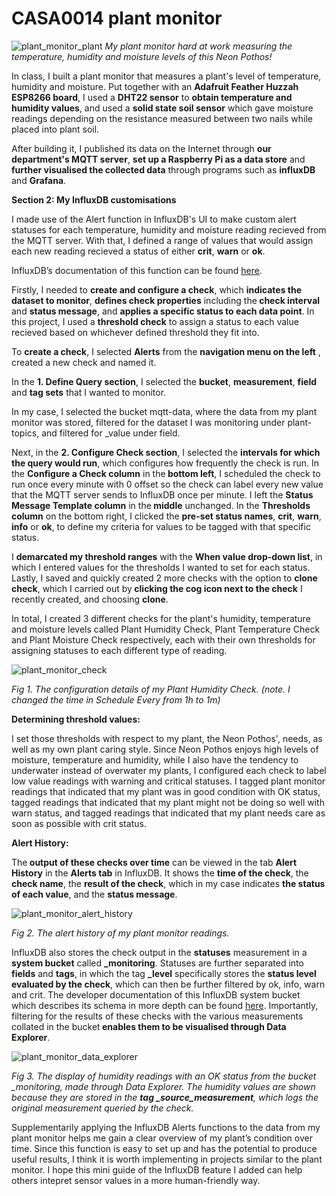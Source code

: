 # CASA0014 plant monitor
![plant_monitor_plant](https://user-images.githubusercontent.com/114293506/202556328-1c4f46d6-7229-4888-9b41-f8c6ace075a2.jpg)
<em>My plant monitor hard at work measuring the temperature, humidity and moisture levels of this Neon Pothos! </em>

<p>In class, I built a plant monitor that measures a plant's level of temperature, humidity and moisture.
Put together with an <strong>Adafruit Feather Huzzah ESP8266 board</strong>, I used a <strong>DHT22 sensor</strong> to <strong>obtain temperature and humidity values</strong>, and used a <strong>solid state soil sensor</strong> which gave moisture readings depending on the resistance measured between two nails while placed into plant soil.</p>

After building it, I published its data on the Internet through <strong>our department's MQTT server</strong>, <strong>set up a Raspberry Pi as a data store</strong> and <strong>further visualised the collected data</strong> through programs such as <strong>influxDB</strong> and <strong>Grafana</strong>.

<p><strong>Section 2: My InfluxDB customisations</strong></p>
<p>I made use of the Alert function in InfluxDB's UI to make custom alert statuses for each temperature, humidity and moisture reading recieved from the MQTT server. With that, I defined a range of values that would assign each new reading recieved a status of either <strong>crit</strong>, <strong>warn</strong> or <strong>ok</strong>.</p>

InfluxDB’s documentation of this function can be found [here](https://docs.influxdata.com/influxdb/cloud/monitor-alert/checks/create/).

<p>Firstly, I needed to <strong>create and configure a check</strong>, which <strong>indicates the dataset to monitor</strong>, <strong>defines check properties</strong> including the<strong> check interval </strong>and <strong>status message</strong>, and <strong>applies a specific status to each data point</strong>. In this project, I used a <strong>threshold check</strong> to assign a status to each value recieved based on whichever defined threshold they fit into. </p>

<p>To <strong>create a check</strong>, I selected <strong>Alerts</strong> from the <strong>navigation menu on the left</strong> , created a new check and named it.</p>

<p>In the <strong>1. Define Query section</strong>, I selected the <strong>bucket</strong>, <strong>measurement</strong>, <strong>field</strong> and <strong>tag sets</strong> that I wanted to monitor.</p>

<p> In my case, I selected the bucket mqtt-data, where the data from my plant monitor was stored, filtered for the dataset I was monitoring under plant-topics, and filtered for _value under field. </p>

<p>Next, in the <strong>2. Configure Check section</strong>, I selected the <strong>intervals for which the query would run</strong>, which configures how frequently the check is run. In the <strong>Configure a Check column</strong> in the<strong> bottom left</strong>, I scheduled the check to run once every minute with 0 offset so the check can label every new value that the MQTT server sends to InfluxDB once per minute. I left the <strong>Status Message Template column</strong> in the<strong> middle</strong> unchanged. In the <strong>Thresholds column</strong> on the bottom right, I clicked the <strong>pre-set status names</strong>, <strong>crit</strong>, <strong>warn</strong>, <strong>info</strong> or <strong>ok</strong>, to define my criteria for values to be tagged with that specific status.</p>

<p>I <strong>demarcated my threshold ranges</strong> with the <strong>When value drop-down list</strong>, in which I entered values for the thresholds I wanted to set for each status. Lastly, I saved and quickly created 2 more checks with the option to <strong>clone check</strong>, which I carried out by<strong> clicking the cog icon next to the check</strong> I recently created, and choosing <strong>clone</strong>.</p>

<p>In total, I created 3 different checks for the plant's humidity, temperature and moisture levels called Plant Humidity Check, Plant Temperature Check and Plant Moisture Check respectively, each with their own thresholds for assigning statuses to each different type of reading.</p>

![plant_monitor_check](https://user-images.githubusercontent.com/114293506/202552517-3c6e8165-0340-4b48-b6f7-4b193769b19c.png)
<p> <em>Fig 1. The configuration details of my Plant Humidity Check. (note. I changed the time in Schedule Every from 1h to 1m) </em></p>

<p><strong>Determining threshold values:</p></strong>
<p>I set those thresholds with respect to my plant, the Neon Pothos', needs, as well as my own plant caring style. Since Neon Pothos enjoys high levels of moisture, temperature and humidity, while I also  have the tendency to underwater instead of overwater my plants,  I configured each check to label low value readings with warning and critical statuses. I tagged plant monitor readings that indicated that my plant was in good condition with OK status, tagged readings that indicated that my plant might not be doing so well with warn status, and tagged readings that indicated that my plant needs care as soon as possible with crit status. </p>

<p><strong>Alert History:</p></strong>
<p>The<strong> output of these checks over time</strong> can be viewed in the tab <strong>Alert History</strong> in the <strong>Alerts tab</strong> in InfluxDB. It shows the <strong>time of the check</strong>, the <strong>check name</strong>, the <strong>result of the check</strong>, which in my case indicates <strong>the status of each value</strong>, and the <strong>status message</strong>.</p>

![plant_monitor_alert_history](https://user-images.githubusercontent.com/114293506/202552429-b300ff69-b759-45b9-ac7b-3d4b7917d1ae.png)
<p><em>Fig 2. The alert history of my plant monitor readings.</em></p>

InfluxDB also stores the check output in the <strong>statuses</strong> measurement in a <strong>system bucket</strong> called <strong>_monitoring</strong>. Statuses are further separated into <strong>fields</strong> and <strong>tags</strong>, in which the tag <strong>_level</strong> specifically stores the <strong>status level evaluated by the check</strong>, which can then be further filtered by ok, info, warn and crit. The developer documentation of this InfluxDB system bucket which describes its schema in more depth can be found [here](https://docs.influxdata.com/influxdb/cloud/reference/internals/system-buckets/). 
Importantly, filtering for the results of these checks with the various measurements collated in the bucket<strong> enables them to be visualised through Data Explorer</strong>.

![plant_monitor_data_explorer](https://user-images.githubusercontent.com/114293506/202552381-738fcb3f-2f4a-4b7e-a6a3-c1d18c0c8075.png)
<p><em>Fig 3. The display of humidity readings with an OK status from the bucket _monitoring, made through Data Explorer. The humidity values are shown because they are stored in the <strong>tag _source_measurement</strong>, which logs the original measurement queried by the check.</em></p>

<p>Supplementarily applying the InfluxDB Alerts functions to the data from my plant monitor helps me gain a clear overview of my plant’s condition over time. Since this function is easy to set up and has the potential to produce useful results, I think it is worth implementing in projects similar to the plant monitor. I hope this mini guide of the InfluxDB feature I added can help others intepret sensor values in a more human-friendly way.</p>

